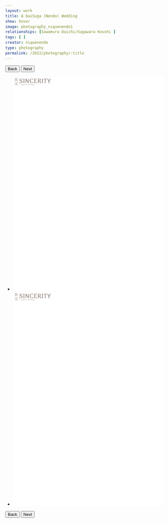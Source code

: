 ```yaml
---
layout: work
title: A DaiSuga (Nendo) Wedding
show: hover
image: photography_niquenendo1
relationships: [Sawamura Daichi/Sugawara Koushi ]
tags: [ ]
creator: niquenendo
type: photography
permalink: /2022/photography/:title
---
```

<div class="fullscreen-image-slider">
  <div class="slides" role="region" aria-label="FullScreen Pictures" data-slide>
    <div class="slide-buttons">
      <button class="slide-previous hide" onclick="prevSlide()">
        <span class="show-for-sr">Back</span>
      </button>
      <button class="slide-next" onclick="nextSlide()">
        <span class="show-for-sr">Next</span>
      </button>
    </div>
    <ul class="slide-container">
      <li data-slide=1 class="is-active slide">
        <img class="visual" id="photography_niquenendo1" src="/assets/images/watermark.png" alt="page1">
      </li>
      <li data-slide=2 class="slide">
        <img class="visual" id="photography_niquenendo2" src="/assets/images/watermark.png" alt="page2">
      </li>
    </ul>
    <div class="slide-buttons">
      <button class="slide-previous hide" onclick="prevSlide()">
        <span class="show-for-sr">Back</span>
      </button>
      <button class="slide-next" onclick="nextSlide()">
        <span class="show-for-sr">Next</span>
      </button>
    </div>
  </div>
</div>